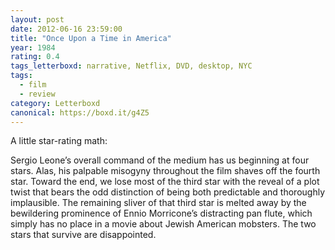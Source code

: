 ```yaml
---
layout: post 
date: 2012-06-16 23:59:00
title: "Once Upon a Time in America"
year: 1984
rating: 0.4
tags_letterboxd: narrative, Netflix, DVD, desktop, NYC
tags:
  - film
  - review
category: Letterboxd
canonical: https://boxd.it/g4Z5
---
```


A little star-rating math:

Sergio Leone’s overall command of the medium has us beginning at four stars. Alas, his palpable misogyny throughout the film shaves off the fourth star. Toward the end, we lose most of the third star with the reveal of a plot twist that bears the odd distinction of being both predictable and thoroughly implausible. The remaining sliver of that third star is melted away by the bewildering prominence of Ennio Morricone’s distracting pan flute, which simply has no place in a movie about Jewish American mobsters. The two stars that survive are disappointed.
